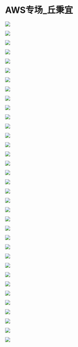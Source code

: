 # AWS专场_丘秉宜

![](https://raw.githubusercontent.com/hellojd2018/ms_document/master/Qcon/Qcon_shanghai_2018/images/091919050zlIBAC/201905130919_4.png)


![](https://raw.githubusercontent.com/hellojd2018/ms_document/master/Qcon/Qcon_shanghai_2018/images/091919050zlIBAC/201905130919_5.png)


![](https://raw.githubusercontent.com/hellojd2018/ms_document/master/Qcon/Qcon_shanghai_2018/images/091919050zlIBAC/201905130919_6.png)


![](https://raw.githubusercontent.com/hellojd2018/ms_document/master/Qcon/Qcon_shanghai_2018/images/091919050zlIBAC/201905130919_7.png)


![](https://raw.githubusercontent.com/hellojd2018/ms_document/master/Qcon/Qcon_shanghai_2018/images/091919050zlIBAC/201905130919_8.png)


![](https://raw.githubusercontent.com/hellojd2018/ms_document/master/Qcon/Qcon_shanghai_2018/images/091919050zlIBAC/201905130919_9.png)


![](https://raw.githubusercontent.com/hellojd2018/ms_document/master/Qcon/Qcon_shanghai_2018/images/091919050zlIBAC/201905130919_10.png)


![](https://raw.githubusercontent.com/hellojd2018/ms_document/master/Qcon/Qcon_shanghai_2018/images/091919050zlIBAC/201905130919_11.png)


![](https://raw.githubusercontent.com/hellojd2018/ms_document/master/Qcon/Qcon_shanghai_2018/images/091919050zlIBAC/201905130919_12.png)


![](https://raw.githubusercontent.com/hellojd2018/ms_document/master/Qcon/Qcon_shanghai_2018/images/091919050zlIBAC/201905130919_13.png)


![](https://raw.githubusercontent.com/hellojd2018/ms_document/master/Qcon/Qcon_shanghai_2018/images/091919050zlIBAC/201905130919_14.png)


![](https://raw.githubusercontent.com/hellojd2018/ms_document/master/Qcon/Qcon_shanghai_2018/images/091919050zlIBAC/201905130919_15.png)


![](https://raw.githubusercontent.com/hellojd2018/ms_document/master/Qcon/Qcon_shanghai_2018/images/091919050zlIBAC/201905130919_16.png)


![](https://raw.githubusercontent.com/hellojd2018/ms_document/master/Qcon/Qcon_shanghai_2018/images/091919050zlIBAC/201905130919_17.png)


![](https://raw.githubusercontent.com/hellojd2018/ms_document/master/Qcon/Qcon_shanghai_2018/images/091919050zlIBAC/201905130919_18.png)


![](https://raw.githubusercontent.com/hellojd2018/ms_document/master/Qcon/Qcon_shanghai_2018/images/091919050zlIBAC/201905130919_19.png)


![](https://raw.githubusercontent.com/hellojd2018/ms_document/master/Qcon/Qcon_shanghai_2018/images/091919050zlIBAC/201905130919_20.png)


![](https://raw.githubusercontent.com/hellojd2018/ms_document/master/Qcon/Qcon_shanghai_2018/images/091919050zlIBAC/201905130919_21.png)


![](https://raw.githubusercontent.com/hellojd2018/ms_document/master/Qcon/Qcon_shanghai_2018/images/091919050zlIBAC/201905130919_22.png)


![](https://raw.githubusercontent.com/hellojd2018/ms_document/master/Qcon/Qcon_shanghai_2018/images/091919050zlIBAC/201905130919_23.png)


![](https://raw.githubusercontent.com/hellojd2018/ms_document/master/Qcon/Qcon_shanghai_2018/images/091919050zlIBAC/201905130919_24.png)


![](https://raw.githubusercontent.com/hellojd2018/ms_document/master/Qcon/Qcon_shanghai_2018/images/091919050zlIBAC/201905130919_25.png)


![](https://raw.githubusercontent.com/hellojd2018/ms_document/master/Qcon/Qcon_shanghai_2018/images/091919050zlIBAC/201905130919_26.png)


![](https://raw.githubusercontent.com/hellojd2018/ms_document/master/Qcon/Qcon_shanghai_2018/images/091919050zlIBAC/201905130919_27.png)


![](https://raw.githubusercontent.com/hellojd2018/ms_document/master/Qcon/Qcon_shanghai_2018/images/091919050zlIBAC/201905130919_28.png)


![](https://raw.githubusercontent.com/hellojd2018/ms_document/master/Qcon/Qcon_shanghai_2018/images/091919050zlIBAC/201905130919_29.png)


![](https://raw.githubusercontent.com/hellojd2018/ms_document/master/Qcon/Qcon_shanghai_2018/images/091919050zlIBAC/201905130919_30.png)


![](https://raw.githubusercontent.com/hellojd2018/ms_document/master/Qcon/Qcon_shanghai_2018/images/091919050zlIBAC/201905130919_31.png)


![](https://raw.githubusercontent.com/hellojd2018/ms_document/master/Qcon/Qcon_shanghai_2018/images/091919050zlIBAC/201905130919_32.png)


![](https://raw.githubusercontent.com/hellojd2018/ms_document/master/Qcon/Qcon_shanghai_2018/images/091919050zlIBAC/201905130919_33.png)


![](https://raw.githubusercontent.com/hellojd2018/ms_document/master/Qcon/Qcon_shanghai_2018/images/091919050zlIBAC/201905130919_34.png)


![](https://raw.githubusercontent.com/hellojd2018/ms_document/master/Qcon/Qcon_shanghai_2018/images/091919050zlIBAC/201905130919_35.png)


![](https://raw.githubusercontent.com/hellojd2018/ms_document/master/Qcon/Qcon_shanghai_2018/images/091919050zlIBAC/201905130919_36.png)


![](https://raw.githubusercontent.com/hellojd2018/ms_document/master/Qcon/Qcon_shanghai_2018/images/091919050zlIBAC/201905130919_37.png)


![](https://raw.githubusercontent.com/hellojd2018/ms_document/master/Qcon/Qcon_shanghai_2018/images/091919050zlIBAC/201905130919_38.png)


